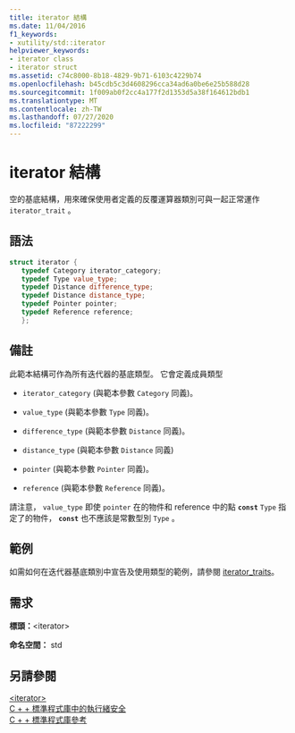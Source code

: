 ```yaml
---
title: iterator 結構
ms.date: 11/04/2016
f1_keywords:
- xutility/std::iterator
helpviewer_keywords:
- iterator class
- iterator struct
ms.assetid: c74c8000-8b18-4829-9b71-6103c4229b74
ms.openlocfilehash: b45cdb5c3d4608296cca34ad6a0be6e25b588d28
ms.sourcegitcommit: 1f009ab0f2cc4a177f2d1353d5a38f164612bdb1
ms.translationtype: MT
ms.contentlocale: zh-TW
ms.lasthandoff: 07/27/2020
ms.locfileid: "87222299"
---
```

# <a name="iterator-struct"></a>iterator 結構

空的基底結構，用來確保使用者定義的反覆運算器類別可與一起正常運作 `iterator_trait` 。

## <a name="syntax"></a>語法

```cpp
struct iterator {
   typedef Category iterator_category;
   typedef Type value_type;
   typedef Distance difference_type;
   typedef Distance distance_type;
   typedef Pointer pointer;
   typedef Reference reference;
   };
```

## <a name="remarks"></a>備註

此範本結構可作為所有迭代器的基底類型。 它會定義成員類型

- `iterator_category` (與範本參數 `Category` 同義)。

- `value_type` (與範本參數 `Type` 同義)。

- `difference_type` (與範本參數 `Distance` 同義)。

- `distance_type` (與範本參數 `Distance` 同義)

- `pointer` (與範本參數 `Pointer` 同義)。

- `reference` (與範本參數 `Reference` 同義)。

請注意， `value_type` 即使 `pointer` 在的物件和 reference 中的點 **`const`** `Type` 指定了的物件， **`const`** 也不應該是常數型別 `Type` 。

## <a name="example"></a>範例

如需如何在迭代器基底類別中宣告及使用類型的範例，請參閱 [iterator_traits](../standard-library/iterator-traits-struct.md)。

## <a name="requirements"></a>需求

**標頭：**\<iterator>

**命名空間：** std

## <a name="see-also"></a>另請參閱

[\<iterator>](../standard-library/iterator.md)\
[C + + 標準程式庫中的執行緒安全](../standard-library/thread-safety-in-the-cpp-standard-library.md)\
[C + + 標準程式庫參考](../standard-library/cpp-standard-library-reference.md)
